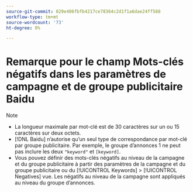 ```yaml
---
source-git-commit: 029e406fbfb4217ce78364c2d1f1a6dae24ff588
workflow-type: tm+mt
source-wordcount: '73'
ht-degree: 0%

---
```

# Remarque pour le champ Mots-clés négatifs dans les paramètres de campagne et de groupe publicitaire Baidu

>[!NOTE]
>
>* La longueur maximale par mot-clé est de 30 caractères sur un ou 15 caractères sur deux octets.
>* [!DNL Baidu] n’autorise qu’un seul type de correspondance par mot-clé par groupe publicitaire. Par exemple, le groupe d’annonces 1 ne peut pas inclure les deux `"keyword"` et `[keyword]`.
>* Vous pouvez définir des mots-clés négatifs au niveau de la campagne et du groupe publicitaire à partir des paramètres de la campagne et du groupe publicitaire ou du [!UICONTROL Keywords] > [!UICONTROL Negatives] vue. Les négatifs au niveau de la campagne sont appliqués au niveau du groupe d’annonces.

